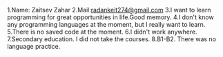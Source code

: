 1.Name: Zaitsev Zahar 
2.Mail:radankeit274@gmail.com
3.I want to learn programming for great opportunities in life.Good memory.
4.I don't know any programming languages at the moment, but I really want to learn.
5.There is no saved code at the moment.
6.I didn't work anywhere.
7.Secondary education. I did not take the courses.
8.B1-B2. There was no language practice.